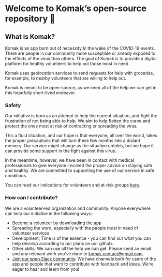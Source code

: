 # Welcome to Komak’s open-source repository 🙏

## What is Komak?

Komak is an app born out of necessity in the wake of the COVID-19 events. There are people in our community more susceptible or already exposed to the effects of the virus than others. The goal of Komak is to provide a digital platform for healthy volunteers to help out those most in need. 

Komak uses geolocation services to send requests for help with groceries, for example, to nearby volunteers that are willing to help out.

Komak is meant to be open-source, as we need all of the help we can get in this hopefully short-lived endeavor. 

### Safety

Our initiative is born as an attempt to help the current situation, and fight the frustration of not being able to help. We aim to help flatten the curve and protect the ones most at risk of contracting or spreading the virus. 

This a fluid situation, and our hope is that everyone, all over the world, takes the proper precautions that will turn these few months into a distant memory. Our service might change as the situation unfolds, but we hope it can provide some support in the fight against this virus.

In the meantime, however, we have been in contact with medical professionals to give everyone involved the proper advice on staying safe and healthy. We are committed to supporting the use of our service in safe conditions.

You can read our indications for volunteers and at-risk groups [here](https://komak.io/user-instructions/).

### How can I contribute?

We are a volunteer-led organization and community. Anyone everywhere can help our initiative in the following ways:

- Become a volunteer by downloading the app 
- Spreading the word, especially with the people most in need of volunteer services
- Development; Time is of the essence - you can find out what you can help develop according to our plans on our github.
- Other skills; We can use all the help we can get. Please send an email and any relevant work you’ve done to komak.contact@gmail.com. 
- [Join our open Slack community](https://join.slack.com/t/komak/shared_invite/zt-cv316nyt-JW4Py2oCcxvUfesp7YCqIg). We have channels both for users of the app and people that want to contribute with feedback and ideas. We’re eager to hear and learn from you!
